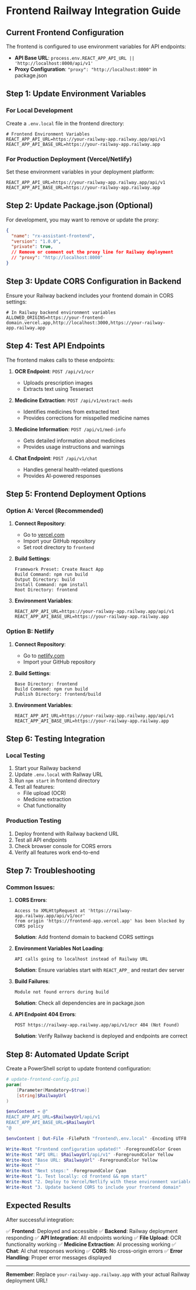 # Frontend Railway Integration Guide

## Current Frontend Configuration

The frontend is configured to use environment variables for API endpoints:
- **API Base URL**: `process.env.REACT_APP_API_URL || 'http://localhost:8000/api/v1'`
- **Proxy Configuration**: `"proxy": "http://localhost:8000"` in package.json

## Step 1: Update Environment Variables

### For Local Development
Create a `.env.local` file in the frontend directory:

```env
# Frontend Environment Variables
REACT_APP_API_URL=https://your-railway-app.railway.app/api/v1
REACT_APP_API_BASE_URL=https://your-railway-app.railway.app
```

### For Production Deployment (Vercel/Netlify)
Set these environment variables in your deployment platform:

```env
REACT_APP_API_URL=https://your-railway-app.railway.app/api/v1
REACT_APP_API_BASE_URL=https://your-railway-app.railway.app
```

## Step 2: Update Package.json (Optional)

For development, you may want to remove or update the proxy:

```json
{
  "name": "rx-assistant-frontend",
  "version": "1.0.0",
  "private": true,
  // Remove or comment out the proxy line for Railway deployment
  // "proxy": "http://localhost:8000"
}
```

## Step 3: Update CORS Configuration in Backend

Ensure your Railway backend includes your frontend domain in CORS settings:

```env
# In Railway backend environment variables
ALLOWED_ORIGINS=https://your-frontend-domain.vercel.app,http://localhost:3000,https://your-railway-app.railway.app
```

## Step 4: Test API Endpoints

The frontend makes calls to these endpoints:

1. **OCR Endpoint**: `POST /api/v1/ocr`
   - Uploads prescription images
   - Extracts text using Tesseract

2. **Medicine Extraction**: `POST /api/v1/extract-meds`
   - Identifies medicines from extracted text
   - Provides corrections for misspelled medicine names

3. **Medicine Information**: `POST /api/v1/med-info`
   - Gets detailed information about medicines
   - Provides usage instructions and warnings

4. **Chat Endpoint**: `POST /api/v1/chat`
   - Handles general health-related questions
   - Provides AI-powered responses

## Step 5: Frontend Deployment Options

### Option A: Vercel (Recommended)

1. **Connect Repository**:
   - Go to [vercel.com](https://vercel.com)
   - Import your GitHub repository
   - Set root directory to `frontend`

2. **Build Settings**:
   ```
   Framework Preset: Create React App
   Build Command: npm run build
   Output Directory: build
   Install Command: npm install
   Root Directory: frontend
   ```

3. **Environment Variables**:
   ```
   REACT_APP_API_URL=https://your-railway-app.railway.app/api/v1
   REACT_APP_API_BASE_URL=https://your-railway-app.railway.app
   ```

### Option B: Netlify

1. **Connect Repository**:
   - Go to [netlify.com](https://netlify.com)
   - Import your GitHub repository

2. **Build Settings**:
   ```
   Base Directory: frontend
   Build Command: npm run build
   Publish Directory: frontend/build
   ```

3. **Environment Variables**:
   ```
   REACT_APP_API_URL=https://your-railway-app.railway.app/api/v1
   REACT_APP_API_BASE_URL=https://your-railway-app.railway.app
   ```

## Step 6: Testing Integration

### Local Testing
1. Start your Railway backend
2. Update `.env.local` with Railway URL
3. Run `npm start` in frontend directory
4. Test all features:
   - File upload (OCR)
   - Medicine extraction
   - Chat functionality

### Production Testing
1. Deploy frontend with Railway backend URL
2. Test all API endpoints
3. Check browser console for CORS errors
4. Verify all features work end-to-end

## Step 7: Troubleshooting

### Common Issues:

1. **CORS Errors**:
   ```
   Access to XMLHttpRequest at 'https://railway-app.railway.app/api/v1/ocr' 
   from origin 'https://frontend-app.vercel.app' has been blocked by CORS policy
   ```
   **Solution**: Add frontend domain to backend CORS settings

2. **Environment Variables Not Loading**:
   ```
   API calls going to localhost instead of Railway URL
   ```
   **Solution**: Ensure variables start with `REACT_APP_` and restart dev server

3. **Build Failures**:
   ```
   Module not found errors during build
   ```
   **Solution**: Check all dependencies are in package.json

4. **API Endpoint 404 Errors**:
   ```
   POST https://railway-app.railway.app/api/v1/ocr 404 (Not Found)
   ```
   **Solution**: Verify Railway backend is deployed and endpoints are correct

## Step 8: Automated Update Script

Create a PowerShell script to update frontend configuration:

```powershell
# update-frontend-config.ps1
param(
    [Parameter(Mandatory=$true)]
    [string]$RailwayUrl
)

$envContent = @"
REACT_APP_API_URL=$RailwayUrl/api/v1
REACT_APP_API_BASE_URL=$RailwayUrl
"@

$envContent | Out-File -FilePath "frontend\.env.local" -Encoding UTF8

Write-Host "Frontend configuration updated!" -ForegroundColor Green
Write-Host "API URL: $RailwayUrl/api/v1" -ForegroundColor Yellow
Write-Host "Base URL: $RailwayUrl" -ForegroundColor Yellow
Write-Host "" 
Write-Host "Next steps:" -ForegroundColor Cyan
Write-Host "1. Test locally: cd frontend && npm start"
Write-Host "2. Deploy to Vercel/Netlify with these environment variables"
Write-Host "3. Update backend CORS to include your frontend domain"
```

## Expected Results

After successful integration:

✅ **Frontend**: Deployed and accessible
✅ **Backend**: Railway deployment responding
✅ **API Integration**: All endpoints working
✅ **File Upload**: OCR functionality working
✅ **Medicine Extraction**: AI processing working
✅ **Chat**: AI chat responses working
✅ **CORS**: No cross-origin errors
✅ **Error Handling**: Proper error messages displayed

---

**Remember**: Replace `your-railway-app.railway.app` with your actual Railway deployment URL!